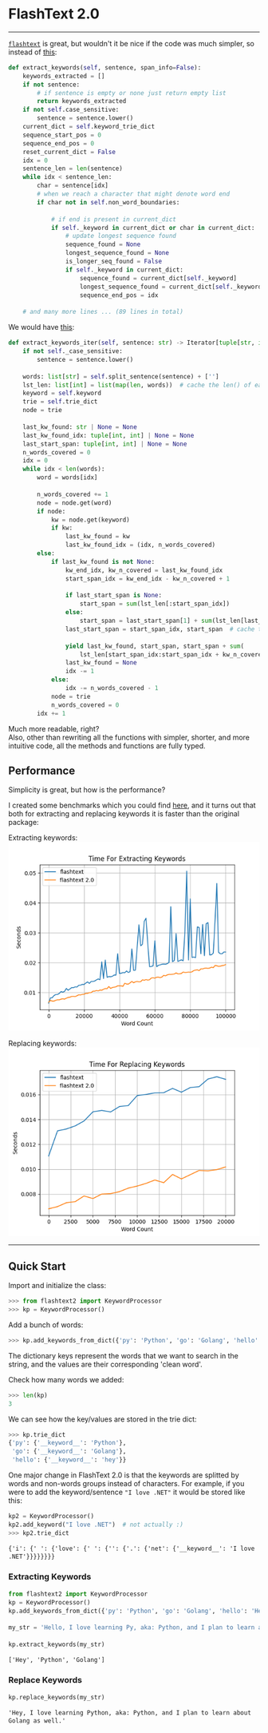 # FlashText 2.0

----
[`flashtext`](https://github.com/vi3k6i5/flashtext)
is great, but wouldn't it be nice if the code was much simpler, so instead of 
[this](https://github.com/vi3k6i5/flashtext/blob/5591859aabe3da37499a20d0d0d6dd77e480ed8d/flashtext/keyword.py#L470-L558):
```py
def extract_keywords(self, sentence, span_info=False):
    keywords_extracted = []
    if not sentence:
        # if sentence is empty or none just return empty list
        return keywords_extracted
    if not self.case_sensitive:
        sentence = sentence.lower()
    current_dict = self.keyword_trie_dict
    sequence_start_pos = 0
    sequence_end_pos = 0
    reset_current_dict = False
    idx = 0
    sentence_len = len(sentence)
    while idx < sentence_len:
        char = sentence[idx]
        # when we reach a character that might denote word end
        if char not in self.non_word_boundaries:

            # if end is present in current_dict
            if self._keyword in current_dict or char in current_dict:
                # update longest sequence found
                sequence_found = None
                longest_sequence_found = None
                is_longer_seq_found = False
                if self._keyword in current_dict:
                    sequence_found = current_dict[self._keyword]
                    longest_sequence_found = current_dict[self._keyword]
                    sequence_end_pos = idx
                    
    # and many more lines ... (89 lines in total)
```
We would have [this](https://github.com/shner-elmo/FlashText2.0/blob/master/flashtext2/keyword_processor.py#L54#L81):
```py
def extract_keywords_iter(self, sentence: str) -> Iterator[tuple[str, int, int]]:
    if not self._case_sensitive:
        sentence = sentence.lower()

    words: list[str] = self.split_sentence(sentence) + ['']
    lst_len: list[int] = list(map(len, words))  # cache the len() of each word
    keyword = self.keyword
    trie = self.trie_dict
    node = trie

    last_kw_found: str | None = None
    last_kw_found_idx: tuple[int, int] | None = None
    last_start_span: tuple[int, int] | None = None
    n_words_covered = 0
    idx = 0
    while idx < len(words):
        word = words[idx]

        n_words_covered += 1
        node = node.get(word)
        if node:
            kw = node.get(keyword)
            if kw:
                last_kw_found = kw
                last_kw_found_idx = (idx, n_words_covered)
        else:
            if last_kw_found is not None:
                kw_end_idx, kw_n_covered = last_kw_found_idx
                start_span_idx = kw_end_idx - kw_n_covered + 1

                if last_start_span is None:
                    start_span = sum(lst_len[:start_span_idx])
                else:
                    start_span = last_start_span[1] + sum(lst_len[last_start_span[0]:start_span_idx])
                last_start_span = start_span_idx, start_span  # cache the len() for the given slice for next time

                yield last_kw_found, start_span, start_span + sum(
                    lst_len[start_span_idx:start_span_idx + kw_n_covered])
                last_kw_found = None
                idx -= 1
            else:
                idx -= n_words_covered - 1
            node = trie
            n_words_covered = 0
        idx += 1
```
Much more readable, right?  
Also, other than rewriting all the functions with simpler, shorter, and more intuitive code,
all the methods and functions are fully typed.

## Performance

Simplicity is great, but how is the performance?

I created some benchmarks which you could find [here](https://github.com/shner-elmo/FlashText2.0/tree/master/benchmarks), 
and it turns out that both for extracting and replacing keywords it is faster than the original package:

Extracting keywords:
![Image](benchmarks/extract-keywords.png)

Replacing keywords:
![Image](benchmarks/replace-keywords.png)


---
## Quick Start
Import and initialize the class:
```py
>>> from flashtext2 import KeywordProcessor
>>> kp = KeywordProcessor()
```

Add a bunch of words:
```py
>>> kp.add_keywords_from_dict({'py': 'Python', 'go': 'Golang', 'hello': 'hey'})
```
The dictionary keys represent the words that we want to search in the string, 
and the values are their corresponding 'clean word'.

Check how many words we added:
```py
>>> len(kp)
3
```

We can see how the key/values are stored in the trie dict:
```python
>>> kp.trie_dict
{'py': {'__keyword__': 'Python'},
 'go': {'__keyword__': 'Golang'},
 'hello': {'__keyword__': 'hey'}}
```

One major change in FlashText 2.0 is that the keywords are splitted by words and non-words groups instead of characters.
For example, if you were to add the keyword/sentence `"I love .NET"` it would be stored like this:
```py
kp2 = KeywordProcessor()
kp2.add_keyword("I love .NET")  # not actually :)
>>> kp2.trie_dict
```
```
{'i': {' ': {'love': {' ': {'': {'.': {'net': {'__keyword__': 'I love .NET'}}}}}}}}
```


### Extracting Keywords

```py
from flashtext2 import KeywordProcessor
kp = KeywordProcessor()
kp.add_keywords_from_dict({'py': 'Python', 'go': 'Golang', 'hello': 'Hey'})

my_str = 'Hello, I love learning Py, aka: Python, and I plan to learn about Go as well.'

kp.extract_keywords(my_str)
```
```
['Hey', 'Python', 'Golang']
```


### Replace Keywords


```py
kp.replace_keywords(my_str)
```
```
'Hey, I love learning Python, aka: Python, and I plan to learn about Golang as well.'
```
